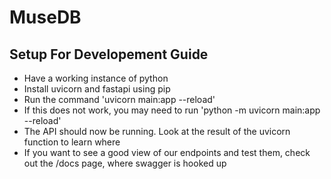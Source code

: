 # MuseDB
## Setup For Developement Guide
- Have a working instance of python
- Install uvicorn and fastapi using pip
- Run the command 'uvicorn main:app --reload'
- If this does not work, you may need to run 'python -m uvicorn main:app --reload'
- The API should now be running. Look at the result of the uvicorn function to learn where
- If you want to see a good view of our endpoints and test them, check out the /docs page, where swagger is hooked up